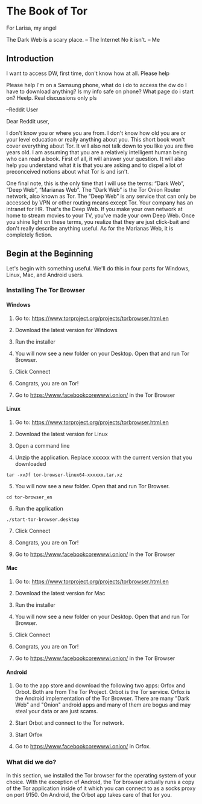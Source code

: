 # The Book of Tor

For Larisa, my angel

The Dark Web is a scary place. – The Internet
No it isn't. – Me

## Introduction

I want to access DW, first time, don't know how at all. Please help

Please help I'm on a Samsung phone, what do i do to access the dw  do I have to download anything? Is my info safe on phone? What page do i start on? Heelp. Real discussions only pls

–Reddit User

Dear Reddit user,

I don't know you or where you are from. I don't know how old you are or your level education or really anything about you. This short book won't cover everything about Tor. It will also not talk down to you like you are five years old. I am assuming that you are a relatively intelligent human being who can read a book. First of all, it will answer your question. It will also help you understand what it is that you are asking and to dispel a lot of preconceived notions about what Tor is and isn't.

One final note, this is the only time that I will use the terms: “Dark Web”, “Deep Web”, “Marianas Web”. The “Dark Web” is the Tor Onion Router network, also known as Tor. The “Deep Web” is any service that can only be accessed by VPN or other routing means except Tor. Your company has an intranet for HR. That's the Deep Web. If you make your own network at home to stream movies to your TV, you've made your own Deep Web. Once you shine light on 
these terms, you realize that they are just click-bait and don't really describe anything useful. As for the Marianas Web, it is completely fiction.

## Begin at the Beginning

Let's begin with something useful. We'll do this in four parts for Windows, Linux, Mac, and Android users.

### Installing The Tor Browser

#### Windows

1. Go to: https://www.torproject.org/projects/torbrowser.html.en

2. Download the latest version for Windows

3. Run the installer

4. You will now see a new folder on your Desktop. Open that and run Tor Browser.

5. Click Connect

6. Congrats, you are on Tor!

7. Go to https://www.facebookcorewwwi.onion/ in the Tor Browser

#### Linux

1. Go to: https://www.torproject.org/projects/torbrowser.html.en

2. Download the latest version for Linux

3. Open a command line

4. Unzip the application. Replace xxxxxx with the current version that you downloaded

`tar -xvJf tor-browser-linux64-xxxxxx.tar.xz`

5. You will now see a new folder. Open that and run Tor Browser.

`cd tor-browser_en`

6. Run the application

`./start-tor-browser.desktop`

7. Click Connect

8. Congrats, you are on Tor!

9. Go to https://www.facebookcorewwwi.onion/ in the Tor Browser

#### Mac

1. Go to: https://www.torproject.org/projects/torbrowser.html.en

2. Download the latest version for Mac

3. Run the installer

4. You will now see a new folder on your Desktop. Open that and run Tor Browser.

5. Click Connect

6. Congrats, you are on Tor!

7. Go to https://www.facebookcorewwwi.onion/ in the Tor Browser

#### Android

1. Go to the app store and download the following two apps: Orfox 
   and Orbot. Both are from The Tor Project. Orbot is the Tor service. Orfox is the Android implementation of the Tor Browser. There are many "Dark Web" and "Onion" android apps and many of them are bogus and may steal your data or are just scams.

2. Start Orbot and connect to the Tor network.

3. Start Orfox

4. Go to https://www.facebookcorewwwi.onion/ in Orfox.



### What did we do?

In this section, we installed the Tor browser for the operating system of your choice. WIth the exception of Android, the Tor browser actually runs a copy of the Tor application inside of it which you can connect to as a socks proxy on port 9150. On Android, the Orbot app takes care of that for you.






